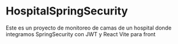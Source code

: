 # HospitalSpringSecurity
Este es un proyecto de monitoreo de camas de un hospital donde integramos SpringSecurity con JWT y React Vite para front
